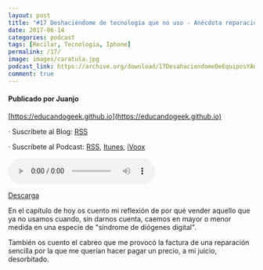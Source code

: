 ```yaml
---
layout: post
title: "#17 Deshaciéndome de tecnología que no uso - Anécdota reparación"
date: 2017-06-14
categories: podcast
tags: [Recilar, Tecnologia, Iphone]
permalink: /17/
image: images/caratula.jpg
podcast_link: https://archive.org/download/17DesahaciendomeDeEquiposYAnecdota_201706/17-desahaciendome-de-equipos-y-anecdota.mp3
comment: true
---
```


#### Publicado por Juanjo

[https://educandogeek.github.io](https://educandogeek.github.io)

· Suscríbete al Blog: [RSS](http://feeds.feedburner.com/educandogeekblog)

· Suscríbete al Podcast: [RSS](http://feeds.feedburner.com/educandogeek), [Itunes](https://itunes.apple.com/es/podcast/educando-geek/id1110060146?mt=2), [iVoox](https://www.ivoox.com/podcast-educando-geek_sq_f1289274_1.html)


<audio controls>
  <source src="{{ page.podcast_link }}" type="audio/mp3">
</audio>


[Descarga][Mp3]


En el capítulo de hoy os cuento mi reflexión de por qué vender aquello que ya no usamos cuando, sin darnos cuenta, caemos en mayor o menor medida en una especie de "síndrome de diógenes digital".

También os cuento el cabreo que me provocó la factura de una reparación sencilla por la que me querían hacer pagar un precio, a mi juicio, desorbitado.


[Mp3]: https://archive.org/download/17DesahaciendomeDeEquiposYAnecdota_201706/17-desahaciendome-de-equipos-y-anecdota.mp3